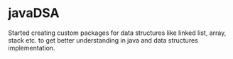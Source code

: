 # javaDSA

Started creating custom packages for data structures like linked list, array, stack etc. to get better understanding in java and data structures implementation.
